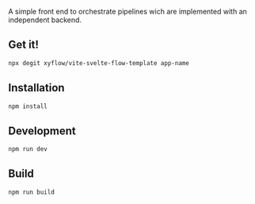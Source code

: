 A simple front end to orchestrate pipelines wich are implemented with an independent backend.

## Get it!

```sh
npx degit xyflow/vite-svelte-flow-template app-name
```

## Installation

```sh
npm install
```

## Development

```sh
npm run dev
```

## Build

```sh
npm run build
```

